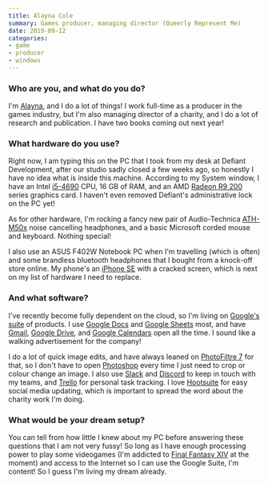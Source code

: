 ```yaml
---
title: Alayna Cole
summary: Games producer, managing director (Queerly Represent Me) 
date: 2019-09-12
categories:
- game
- producer
- windows
---
```


### Who are you, and what do you do?

I'm [Alayna](http://alaynamcole.com/ "Alayna's website."), and I do a lot of things! I work full-time as a producer in the games industry, but I'm also managing director of a charity, and I do a lot of research and publication. I have two books coming out next year!

### What hardware do you use?

Right now, I am typing this on the PC that I took from my desk at Defiant Development, after our studio sadly closed a few weeks ago, so honestly I have no idea what is inside this machine. According to my System window, I have an Intel [i5-4690][core-i5-4690] CPU, 16 GB of RAM, and an AMD [Radeon R9 200][radeon-r9-200] series graphics card. I haven't even removed Defiant's administrative lock on the PC yet!

As for other hardware, I'm rocking a fancy new pair of Audio-Technica [ATH-M50x][] noise cancelling headphones, and a basic Microsoft corded mouse and keyboard. Nothing special!

I also use an ASUS F402W Notebook PC when I'm travelling (which is often) and some brandless bluetooth headphones that I bought from a knock-off store online. My phone's an [iPhone SE][iphone-se] with a cracked screen, which is next on my list of hardware I need to replace.

### And what software?

I've recently become fully dependent on the cloud, so I'm living on [Google's suite][g-suite] of products. I use [Google Docs][google-docs] and [Google Sheets][google-sheets] most, and have [Gmail][], [Google Drive][google-drive], and [Google Calendars][google-calendar] open all the time. I sound like a walking advertisement for the company!

I do a lot of quick image edits, and have always leaned on [PhotoFiltre 7][photofiltre] for that, so I don't have to open [Photoshop][] every time I just need to crop or colour change an image. I also use [Slack][] and [Discord][] to keep in touch with my teams, and [Trello][] for personal task tracking. I love [Hootsuite][] for easy social media updating, which is important to spread the word about the charity work I'm doing.

### What would be your dream setup?

You can tell from how little I knew about my PC before answering these questions that I am not very fussy! So long as I have enough processing power to play some videogames (I'm addicted to [Final Fantasy XIV][final-fantasy-xiv] at the moment) and access to the Internet so I can use the Google Suite, I'm content! So I guess I'm living my dream already.

[ath-m50x]: http://web.archive.org/web/20230724192127/https://www.audio-technica.com/en-us/ath-m50x "Over-the-ear headphones."
[core-i5-4690]: http://web.archive.org/web/20210821050425/https://ark.intel.com/content/www/us/en/ark/products/80810/intel-core-i5-4690-processor-6m-cache-up-to-3-90-ghz.html "A computer CPU."
[discord]: https://discord.com/ "A voice and text chat service."
[final-fantasy-xiv]: https://en.wikipedia.org/wiki/Final_Fantasy_XIV "A fantasy MMO."
[g-suite]: https://workspace.google.com/ "A hosted solution for email, calendaring and more."
[gmail]: https://mail.google.com/mail/u/0/ "Web-based email."
[google-calendar]: https://en.wikipedia.org/wiki/Google_Calendar "A web-based calendar client."
[google-docs]: https://en.wikipedia.org/wiki/Google_Docs "A web-based office suite."
[google-drive]: http://web.archive.org/web/20220127131904/https://accounts.google.com/ServiceLogin?service=wise "A cloud storage service."
[google-sheets]: https://www.google.com/sheets/about/ "Online spreadsheet software."
[hootsuite]: https://www.hootsuite.com/ "A social media management service."
[iphone-se]: https://en.wikipedia.org/wiki/IPhone_SE "A 4 inch smartphone."
[photofiltre]: https://www.photofiltre-studio.com/pf7-en.htm "Image retouching software."
[photoshop]: https://www.adobe.com/products/photoshop.html "A bitmap image editor."
[radeon-r9-200]: https://en.wikipedia.org/wiki/AMD_Radeon_Rx_200_series "A graphics card."
[slack]: https://slack.com/intl/ja-jp/ "A collaboration service."
[trello]: https://trello.com/ "A project management service."

